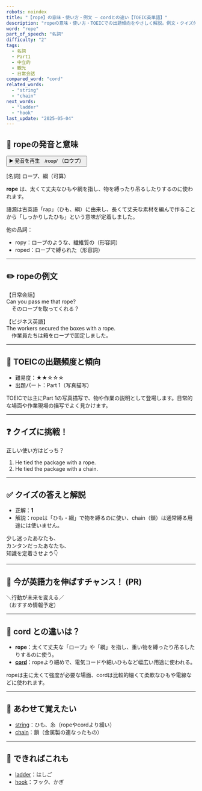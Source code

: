 ```yaml
---
robots: noindex
title: "【rope】の意味・使い方・例文 ― cordとの違い【TOEIC英単語】"
description: "ropeの意味・使い方・TOEICでの出題傾向をやさしく解説。例文・クイズ付きでcordとの違いもわかりやすく学べます。"
word: "rope"
part_of_speech: "名詞"
difficulty: "2"
tags:
  - 名詞
  - Part1
  - 中立的
  - 観光
  - 日常会話
compared_word: "cord"
related_words:
  - "string"
  - "chain"
next_words:
  - "ladder"
  - "hook"
last_update: "2025-05-04"
---
```


## 🔰 ropeの発音と意味

<button class="play-audio" onclick="playTTS('rope')">
  <span class="play-audio-main">
    ▶️ 発音を再生　/roʊp/
  </span>
  <span class="play-audio-sub">
    （ロウプ）
  </span>
</button>

[名詞] ロープ、綱（可算）

**rope** は、太くて丈夫なひもや綱を指し、物を縛ったり吊るしたりするのに使われます。

語源は古英語「rap」（ひも、綱）に由来し、長くて丈夫な素材を編んで作ることから「しっかりしたひも」という意味が定着しました。

他の品詞：  
- ropy：ロープのような、繊維質の（形容詞）
- roped：ロープで縛られた（形容詞）

---

## ✏️ ropeの例文

【日常会話】  
Can you pass me that rope?  
　そのロープを取ってくれる？

【ビジネス英語】  
The workers secured the boxes with a rope.  
　作業員たちは箱をロープで固定しました。

---

## 🎯 TOEICの出題頻度と傾向

- 難易度：★★☆☆☆
- 出題パート：Part 1（写真描写）

TOEICでは主にPart 1の写真描写で、物や作業の説明として登場します。日常的な場面や作業現場の描写でよく見かけます。

---

## ❓ クイズに挑戦！

正しい使い方はどっち？

1. He tied the package with a rope.  
2. He tied the package with a chain.

---

## ✅ クイズの答えと解説

- 正解：**1**
- 解説：ropeは「ひも・綱」で物を縛るのに使い、chain（鎖）は通常縛る用途には使いません。

少し迷ったあなたも、  
カンタンだったあなたも、  
知識を定着させよう👇️

---

## 🚀 今が英語力を伸ばすチャンス！ (PR)

<div class="info-center">
＼行動が未来を変える／<br>  
（おすすめ情報予定）
</div>

---

## 🤔  cord との違いは？

- **rope**：太くて丈夫な「ロープ」や「綱」を指し、重い物を縛ったり吊るしたりするのに使う。
- **[cord](/word/cord/)**：ropeより細めで、電気コードや細いひもなど幅広い用途に使われる。

ropeは主に太くて強度が必要な場面、cordは比較的細くて柔軟なひもや電線などに使われます。

---

## 🧩 あわせて覚えたい

- [string](/word/string/)：ひも、糸（ropeやcordより細い）
- [chain](/word/chain/)：鎖（金属製の連なったもの）

---

## 📖 できればこれも

- [ladder](/word/ladder/)：はしご
- [hook](/word/hook/)：フック、かぎ

<!-- cvid: aid10_bid14 -->
